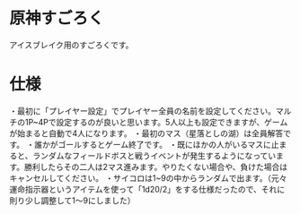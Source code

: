 # 原神すごろく
アイスブレイク用のすごろくです。
# 仕様
・最初に「プレイヤー設定」でプレイヤー全員の名前を設定してください。マルチの1P~4Pで設定するのが良いと思います。5人以上も設定できますが、ゲームが始まると自動で4人になります。
・最初のマス（星落としの湖）は全員解答です。
・誰かがゴールするとゲーム終了です。
・既にほかの人がいるマスに止まると、ランダムなフィールドボスと戦うイベントが発生するようになっています。勝利したらその二人は2マス進みます。やりたくない場合や、負けた場合はキャンセルしてください。
・サイコロは1~9の中からランダムで出ます。（元々運命指示器というアイテムを使って「1d20/2」をする仕様だったので、それに則り少し調整して1〜9にしました）
